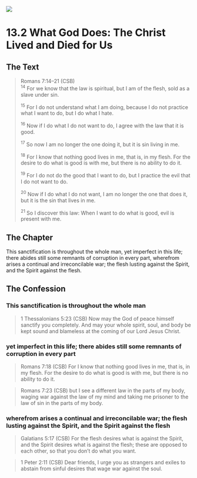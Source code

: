 <img class="intro-right" src="/images/art-1689.png">

# 13.2 What God Does: The Christ Lived and Died for Us

## The Text

>Romans 7:14–21 (CSB)  
><sup>14</sup> For we know that the law is spiritual, but I am of the flesh, sold as a slave under sin. 
>
><sup>15</sup> For I do not understand what I am doing, because I do not practice what I want to do, but I do what I hate. 
>
><sup>16</sup> Now if I do what I do not want to do, I agree with the law that it is good. 
>
><sup>17</sup> So now I am no longer the one doing it, but it is sin living in me. 
>
><sup>18</sup> For I know that nothing good lives in me, that is, in my flesh. For the desire to do what is good is with me, but there is no ability to do it. 
>
><sup>19</sup> For I do not do the good that I want to do, but I practice the evil that I do not want to do. 
>
><sup>20</sup> Now if I do what I do not want, I am no longer the one that does it, but it is the sin that lives in me. 
>
><sup>21</sup> So I discover this law: When I want to do what is good, evil is present with me. 

## The Chapter

This sanctification is throughout the whole man, yet imperfect in this life; there abides still some remnants of corruption in every part, wherefrom arises a continual and irreconcilable war; the flesh lusting against the Spirit, and the Spirit against the flesh.

## The Confession

### This sanctification is throughout the whole man

>1 Thessalonians 5:23 (CSB) Now may the God of peace himself sanctify you completely. And may your whole spirit, soul, and body be kept sound and blameless at the coming of our Lord Jesus Christ.

### yet imperfect in this life; there abides still some remnants of corruption in every part

>Romans 7:18 (CSB) For I know that nothing good lives in me, that is, in my flesh. For the desire to do what is good is with me, but there is no ability to do it.

>Romans 7:23 (CSB) but I see a different law in the parts of my body, waging war against the law of my mind and taking me prisoner to the law of sin in the parts of my body.

### wherefrom arises a continual and irreconcilable war; the flesh lusting against the Spirit, and the Spirit against the flesh

>Galatians 5:17 (CSB) For the flesh desires what is against the Spirit, and the Spirit desires what is against the flesh; these are opposed to each other, so that you don’t do what you want.

>1 Peter 2:11 (CSB) Dear friends, I urge you as strangers and exiles to abstain from sinful desires that wage war against the soul.
